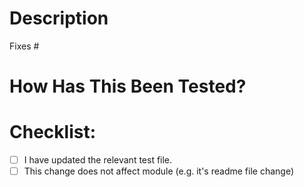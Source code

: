 # Description

<!-- Please describe the changes you made in a few words or sentences. -->

<!-- (provide issue number, if applicable; otherwise remove) --> Fixes #

# How Has This Been Tested?

<!-- Please describe the tests that you ran to verify your changes. Provide instructions so we can reproduce. Please also list any relevant details for your test configuration. -->

# Checklist:
- [ ] I have updated the relevant test file.
- [ ] This change does not affect module (e.g. it's readme file change)

